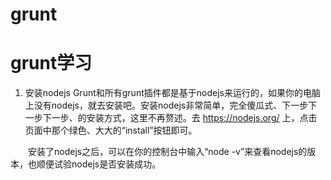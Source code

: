 # grunt
grunt学习
================================

1. 安装nodejs
Grunt和所有grunt插件都是基于nodejs来运行的，如果你的电脑上没有nodejs，就去安装吧。安装nodejs非常简单，完全傻瓜式、下一步下一步下一步、的安装方式，这里不再赘述。去 https://nodejs.org/ 上，点击页面中那个绿色、大大的“install”按钮即可。

　　安装了nodejs之后，可以在你的控制台中输入“node -v”来查看nodejs的版本，也顺便试验nodejs是否安装成功。